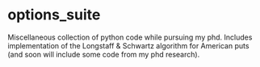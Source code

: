 # options_suite
Miscellaneous collection of python code while pursuing my phd. Includes implementation of the Longstaff & Schwartz algorithm for American puts (and soon will include some code from my phd research).
